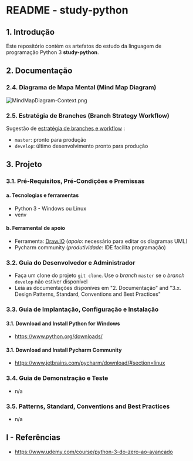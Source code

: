 # README - study-python

## 1. Introdução

Este repositório contém os artefatos do estudo da linguagem de programação Python 3 **study-python**.


## 2. Documentação

### 2.4. Diagrama de Mapa Mental (Mind Map Diagram)

![MindMapDiagram-Context.png](./doc/uml-diagrams/MindMapDiagram-Context.png) 


### 2.5. Estratégia de Branches (Branch Strategy Workflow)

Sugestão de [estratégia de branches e workflow](https://github.com/josemarsilva/eval-git#38-estrat%C3%A9gia-de-gerenciamento-de-branches) :
* `master`: pronto para produção
* `develop`: último desenvolvimento pronto para produção


## 3. Projeto

### 3.1. Pré-Requisitos, Pré-Condições e Premissas

#### a. Tecnologias e ferramentas

* Python 3 - Windows ou Linux
* venv


#### b. Ferramental de apoio

* Ferramenta: [Draw.IO](https://app.diagrams.net/) (_apoio_: necessário para editar os diagramas UML)
* Pycharm community (_produtividade_: IDE facilita programação)


### 3.2. Guia do Desenvolvedor e Administrador

* Faça um clone do projeto `git clone`. Use o _branch_ `master` se o _branch_ `develop` não estiver disponível
* Leia as documentações disponíves em "2. Documentação"  and "3.x. Design Patterns, Standard, Conventions and Best Practices"


### 3.3. Guia de Implantação, Configuração e Instalação

#### 3.1. Download and Install Python for Windows

* https://www.python.org/downloads/

#### 3.1. Download and Install Pycharm Community

* https://www.jetbrains.com/pycharm/download/#section=linux



### 3.4. Guia de Demonstração e Teste

* n/a


### 3.5. Patterns, Standard, Conventions and Best Practices

* n/a

## I - Referências

* https://www.udemy.com/course/python-3-do-zero-ao-avancado
